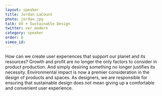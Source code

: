 ```yaml
---
layout: speaker
title: Jordan LaCount
photo: jordan.jpg
talk: UX + Sustainable Design
twitter: ver_modern
category: speaker
order: 6
vimeo_id:
---
```


How can we create user experiences that support our planet and its resources? Growth and profit are no longer the only factors to consider in product production. And simply desiring something no longer justifies its necessity. Environmental impact is now a premier consideration in the design of products and spaces. As designers, we are responsible for ensuring that sustainable design does not mean giving up a comfortable and convenient user experience.
